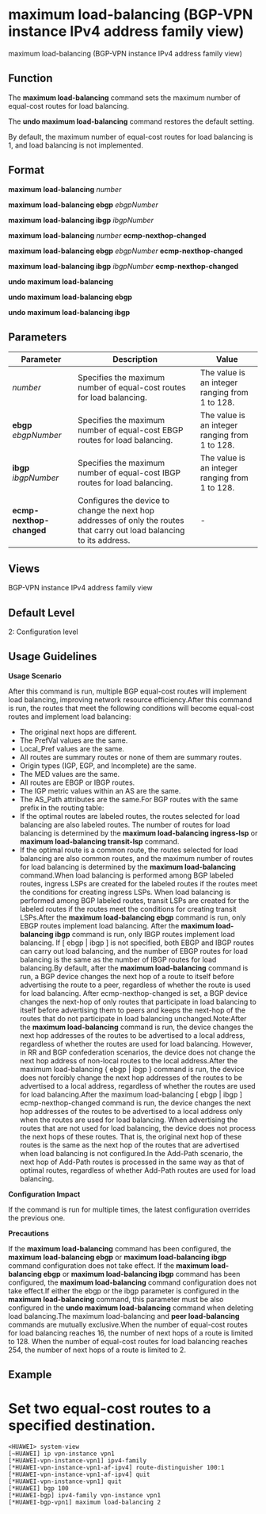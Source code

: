 maximum load-balancing (BGP-VPN instance IPv4 address family view)
==================================================================

maximum load-balancing (BGP-VPN instance IPv4 address family view)

Function
--------



The **maximum load-balancing** command sets the maximum number of equal-cost routes for load balancing.

The **undo maximum load-balancing** command restores the default setting.



By default, the maximum number of equal-cost routes for load balancing is 1, and load balancing is not implemented.


Format
------

**maximum load-balancing** *number*

**maximum load-balancing ebgp** *ebgpNumber*

**maximum load-balancing ibgp** *ibgpNumber*

**maximum load-balancing** *number* **ecmp-nexthop-changed**

**maximum load-balancing ebgp** *ebgpNumber* **ecmp-nexthop-changed**

**maximum load-balancing ibgp** *ibgpNumber* **ecmp-nexthop-changed**

**undo maximum load-balancing**

**undo maximum load-balancing ebgp**

**undo maximum load-balancing ibgp**


Parameters
----------

| Parameter | Description | Value |
| --- | --- | --- |
| *number* | Specifies the maximum number of equal-cost routes for load balancing. | The value is an integer ranging from 1 to 128. |
| **ebgp** *ebgpNumber* | Specifies the maximum number of equal-cost EBGP routes for load balancing. | The value is an integer ranging from 1 to 128. |
| **ibgp** *ibgpNumber* | Specifies the maximum number of equal-cost IBGP routes for load balancing. | The value is an integer ranging from 1 to 128. |
| **ecmp-nexthop-changed** | Configures the device to change the next hop addresses of only the routes that carry out load balancing to its address. | - |



Views
-----

BGP-VPN instance IPv4 address family view


Default Level
-------------

2: Configuration level


Usage Guidelines
----------------

**Usage Scenario**

After this command is run, multiple BGP equal-cost routes will implement load balancing, improving network resource efficiency.After this command is run, the routes that meet the following conditions will become equal-cost routes and implement load balancing:

* The original next hops are different.
* The PrefVal values are the same.
* Local\_Pref values are the same.
* All routes are summary routes or none of them are summary routes.
* Origin types (IGP, EGP, and Incomplete) are the same.
* The MED values are the same.
* All routes are EBGP or IBGP routes.
* The IGP metric values within an AS are the same.
* The AS\_Path attributes are the same.For BGP routes with the same prefix in the routing table:
* If the optimal routes are labeled routes, the routes selected for load balancing are also labeled routes. The number of routes for load balancing is determined by the **maximum load-balancing ingress-lsp** or **maximum load-balancing transit-lsp** command.
* If the optimal route is a common route, the routes selected for load balancing are also common routes, and the maximum number of routes for load balancing is determined by the **maximum load-balancing** command.When load balancing is performed among BGP labeled routes, ingress LSPs are created for the labeled routes if the routes meet the conditions for creating ingress LSPs. When load balancing is performed among BGP labeled routes, transit LSPs are created for the labeled routes if the routes meet the conditions for creating transit LSPs.After the **maximum load-balancing ebgp** command is run, only EBGP routes implement load balancing. After the **maximum load-balancing ibgp** command is run, only IBGP routes implement load balancing. If [ ebgp | ibgp ] is not specified, both EBGP and IBGP routes can carry out load balancing, and the number of EBGP routes for load balancing is the same as the number of IBGP routes for load balancing.By default, after the **maximum load-balancing** command is run, a BGP device changes the next hop of a route to itself before advertising the route to a peer, regardless of whether the route is used for load balancing. After ecmp-nexthop-changed is set, a BGP device changes the next-hop of only routes that participate in load balancing to itself before advertising them to peers and keeps the next-hop of the routes that do not participate in load balancing unchanged.Note:After the **maximum load-balancing** command is run, the device changes the next hop addresses of the routes to be advertised to a local address, regardless of whether the routes are used for load balancing. However, in RR and BGP confederation scenarios, the device does not change the next hop address of non-local routes to the local address.After the maximum load-balancing { ebgp | ibgp } command is run, the device does not forcibly change the next hop addresses of the routes to be advertised to a local address, regardless of whether the routes are used for load balancing.After the maximum load-balancing [ ebgp | ibgp ] ecmp-nexthop-changed command is run, the device changes the next hop addresses of the routes to be advertised to a local address only when the routes are used for load balancing. When advertising the routes that are not used for load balancing, the device does not process the next hops of these routes. That is, the original next hop of these routes is the same as the next hop of the routes that are advertised when load balancing is not configured.In the Add-Path scenario, the next hop of Add-Path routes is processed in the same way as that of optimal routes, regardless of whether Add-Path routes are used for load balancing.

**Configuration Impact**



If the command is run for multiple times, the latest configuration overrides the previous one.



**Precautions**



If the **maximum load-balancing** command has been configured, the **maximum load-balancing ebgp** or **maximum load-balancing ibgp** command configuration does not take effect. If the **maximum load-balancing ebgp** or **maximum load-balancing ibgp** command has been configured, the **maximum load-balancing** command configuration does not take effect.If either the ebgp or the ibgp parameter is configured in the **maximum load-balancing** command, this parameter must be also configured in the **undo maximum load-balancing** command when deleting load balancing.The maximum load-balancing and **peer load-balancing** commands are mutually exclusive.When the number of equal-cost routes for load balancing reaches 16, the number of next hops of a route is limited to 128. When the number of equal-cost routes for load balancing reaches 254, the number of next hops of a route is limited to 2.




Example
-------

# Set two equal-cost routes to a specified destination.
```
<HUAWEI> system-view
[~HUAWEI] ip vpn-instance vpn1
[*HUAWEI-vpn-instance-vpn1] ipv4-family
[*HUAWEI-vpn-instance-vpn1-af-ipv4] route-distinguisher 100:1
[*HUAWEI-vpn-instance-vpn1-af-ipv4] quit
[*HUAWEI-vpn-instance-vpn1] quit
[*HUAWEI] bgp 100
[*HUAWEI-bgp] ipv4-family vpn-instance vpn1
[*HUAWEI-bgp-vpn1] maximum load-balancing 2

```